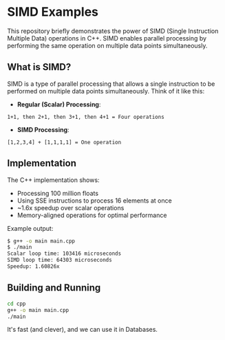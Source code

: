 # SIMD Examples

This repository briefly demonstrates the power of SIMD (Single Instruction Multiple Data) operations in C++. SIMD enables parallel processing by performing the same operation on multiple data points simultaneously.

## What is SIMD?

SIMD is a type of parallel processing that allows a single instruction to be performed on multiple data points simultaneously. Think of it like this:

- **Regular (Scalar) Processing**: 
```
1+1, then 2+1, then 3+1, then 4+1 = Four operations
```

- **SIMD Processing**: 
```
[1,2,3,4] + [1,1,1,1] = One operation
```

## Implementation

The C++ implementation shows:
- Processing 100 million floats
- Using SSE instructions to process 16 elements at once
- ~1.6x speedup over scalar operations
- Memory-aligned operations for optimal performance

Example output:
```bash
$ g++ -o main main.cpp
$ ./main
Scalar loop time: 103416 microseconds
SIMD loop time: 64303 microseconds
Speedup: 1.60826x
```

## Building and Running
```bash
cd cpp
g++ -o main main.cpp
./main
```

It's fast (and clever), and we can use it in Databases. 

